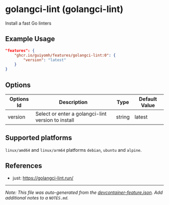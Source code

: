
# golangci-lint (golangci-lint)

Install a fast Go linters

## Example Usage

```json
"features": {
    "ghcr.io/guiyomh/features/golangci-lint:0": {
        "version": "latest"
    }
}
```

## Options

| Options Id | Description | Type | Default Value |
|-----|-----|-----|-----|
| version | Select or enter a golangci-lint version to install | string | latest |

<!-- markdownlint-disable MD041 -->

## Supported platforms

`linux/amd64` and `linux/arm64` platforms `debian`, `ubuntu` and `alpine`.

## References

- just: <https://golangci-lint.run/>


---

_Note: This file was auto-generated from the [devcontainer-feature.json](https://github.com/guiyomh/features/blob/main/src/golangci-lint/devcontainer-feature.json).  Add additional notes to a `NOTES.md`._
